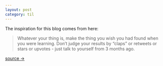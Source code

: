 ```yaml
---
layout: post
category: til
---
```

The inspiration for this blog comes from here:

> Whatever your thing is, make the thing you wish you had found when you were learning. Don’t judge your results by “claps” or retweets or stars or upvotes - just talk to yourself from 3 months ago.

[source →](https://www.swyx.io/learn-in-public/)